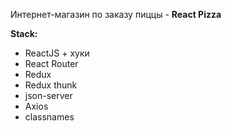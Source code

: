Интернет-магазин по заказу пиццы - **React Pizza** 


**Stack:**

- ReactJS + хуки
- React Router
- Redux
- Redux thunk
- json-server
- Axios
- classnames
